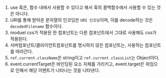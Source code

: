 1. use 훅은, 함수 내에서 사용할 수 있다고 해서 훅의 콜백함수에서 사용할 수 있는 것은 아니다.
2. URI를 통해 받아온 문자열의 인코딩은 `URI 인코딩`이며, 이를 decode하는 것은 `decodedFilename` 함수이다.
3. moduel css가 적용된 한 컴포넌트는 다른 컴포넌트에서 그대로 사용해도 css가 적용된다.
4. 서버컴포넌트/클라이언트컴포넌트를 명시하지 않은 컴포넌트는, 사용하는 컴포넌트를 따라간다.
5. `ref.current.className`은 string이고 `ref.current.classList`는 Object이다.
6. event.currentTarget은 바인딩된 요소 자체를 가리키고, event.target은 위임으로 인해서 해당 이벤트가 나타나는 것을 나타낸다.
